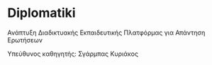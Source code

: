 # Diplomatiki
Ανάπτυξη Διαδικτυακής Εκπαιδευτικής Πλατφόρμας για Απάντηση Ερωτήσεων

Υπεύθυνος καθηγητής: Σγάρμπας Κυριάκος
